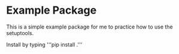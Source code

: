 # Example Package

This is a simple example package for me to practice how to use the setuptools.

Install by typing
'''pip install .'''
